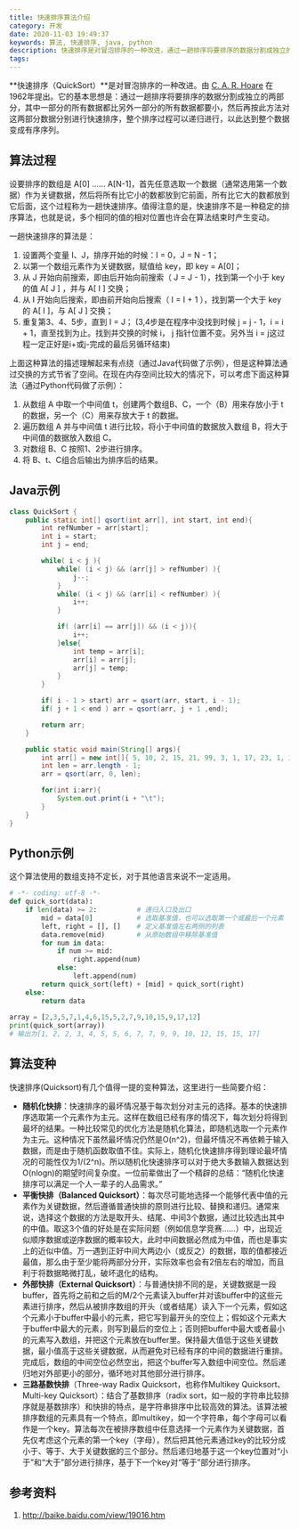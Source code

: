 ```yaml
---
title: 快速排序算法介绍
category: 开发
date: 2020-11-03 19:49:37
keywords: 算法, 快速排序, java, python
description: 快速排序是对冒泡排序的一种改进，通过一趟排序将要排序的数据分割成独立的两部分，然后再按此方法对两部分数据分别进行快速排序，最终让整个数据变成有序序列。
tags: 
---
```


**快速排序（QuickSort）**是对冒泡排序的一种改进。由 [C. A. R. Hoare](https://baike.baidu.com/item/托尼·霍尔/65848?fr=aladdin) 在1962年提出。它的基本思想是：通过一趟排序将要排序的数据分割成独立的两部分，其中一部分的所有数据都比另外一部分的所有数据都要小，然后再按此方法对这两部分数据分别进行快速排序，整个排序过程可以递归进行，以此达到整个数据变成有序序列。

## 算法过程

设要排序的数组是 A[0] …… A[N-1]，首先任意选取一个数据（通常选用第一个数据）作为关键数据，然后将所有比它小的数都放到它前面，所有比它大的数都放到它后面，这个过程称为一趟快速排序。值得注意的是，快速排序不是一种稳定的排序算法，也就是说，多个相同的值的相对位置也许会在算法结束时产生变动。

一趟快速排序的算法是：

1. 设置两个变量 I、J，排序开始的时候：I = 0，J = N - 1；
2. 以第一个数组元素作为关键数据，赋值给 key，即 key = A[0]；
3. 从 J 开始向前搜索，即由后开始向前搜索（ J = J - 1），找到第一个小于 key 的值 A[ J ] ，并与 A[ I ] 交换；
4. 从 I 开始向后搜索，即由前开始向后搜索（ I = I + 1 ），找到第一个大于 key 的 A[ I ]，与 A[ J ] 交换；
5. 重复第3、4、5步，直到 I = J； (3,4步是在程序中没找到时候 j = j - 1，i = i + 1，直至找到为止。找到并交换的时候 i， j 指针位置不变。另外当 i = j这过程一定正好是i+或j-完成的最后另循环结束)

上面这种算法的描述理解起来有点绕（通过Java代码做了示例），但是这种算法通过交换的方式节省了空间。在现在内存空间比较大的情况下，可以考虑下面这种算法（通过Python代码做了示例）：

1. 从数组 A 中取一个中间值 t，创建两个数组B、C，一个（B）用来存放小于 t 的数据，另一个（C）用来存放大于 t 的数据。
2. 遍历数组 A 并与中间值 t 进行比较，将小于中间值的数据放入数组 B，将大于中间值的数据放入数组 C。
3. 对数组 B、C 按照1、2步进行排序。
4. 将 B、t、C组合后输出为排序后的结果。

##  Java示例

```java
class QuickSort {
    public static int[] qsort(int arr[], int start, int end){
        int refNumber = arr[start];
        int i = start;
        int j = end;

        while( i < j ){
            while( (i < j) && (arr[j] > refNumber) ){
                j--;
            }
            while( (i < j) && (arr[i] < refNumber) ){
                i++;
            }

            if( (arr[i] == arr[j]) && (i < j)){
                i++;
            }else{
                int temp = arr[i];
                arr[i] = arr[j];
                arr[j] = temp;
            }
        }

        if( i - 1 > start) arr = qsort(arr, start, i - 1);
        if( j + 1 < end ) arr = qsort(arr, j + 1 ,end);

        return arr;
    }

    public static void main(String[] args){
        int arr[] = new int[]{ 5, 10, 2, 15, 21, 99, 3, 1, 17, 23, 1, 35};
        int len = arr.length - 1;
        arr = qsort(arr, 0, len);

        for(int i:arr){
            System.out.print(i + "\t");
        }
    }
}
```



## Python示例

这个算法使用的数组支持不定长，对于其他语言来说不一定适用。

```python
# -*- coding: utf-8 -*-
def quick_sort(data):
    if len(data) >= 2:          # 递归入口及出口        
        mid = data[0]           # 选取基准值，也可以选取第一个或最后一个元素        
        left, right = [], []    # 定义基准值左右两侧的列表        
        data.remove(mid)        # 从原始数组中移除基准值        
        for num in data:            
            if num >= mid:                
                right.append(num)            
            else:                
                left.append(num)        
        return quick_sort(left) + [mid] + quick_sort(right)    
    else:        
        return data
 
array = [2,3,5,7,1,4,6,15,5,2,7,9,10,15,9,17,12]
print(quick_sort(array))
# 输出为[1, 2, 2, 3, 4, 5, 5, 6, 7, 7, 9, 9, 10, 12, 15, 15, 17]
```



## 算法变种

快速排序(Quicksort)有几个值得一提的变种算法，这里进行一些简要介绍：

* **随机化快排**：快速排序的最坏情况基于每次划分对主元的选择。基本的快速排序选取第一个元素作为主元。这样在数组已经有序的情况下，每次划分将得到最坏的结果。一种比较常见的优化方法是随机化算法，即随机选取一个元素作为主元。这种情况下虽然最坏情况仍然是O(n^2)，但最坏情况不再依赖于输入数据，而是由于随机函数取值不佳。实际上，随机化快速排序得到理论最坏情况的可能性仅为1/(2^n)。所以随机化快速排序可以对于绝大多数输入数据达到O(nlogn)的期望时间复杂度。一位前辈做出了一个精辟的总结：“随机化快速排序可以满足一个人一辈子的人品需求。”
* **平衡快排（Balanced Quicksort）**：每次尽可能地选择一个能够代表中值的元素作为关键数据，然后遵循普通快排的原则进行比较、替换和递归。通常来说，选择这个数据的方法是取开头、结尾、中间3个数据，通过比较选出其中的中值。取这3个值的好处是在实际问题（例如信息学竞赛……）中，出现近似顺序数据或逆序数据的概率较大，此时中间数据必然成为中值，而也是事实上的近似中值。万一遇到正好中间大两边小（或反之）的数据，取的值都接近最值，那么由于至少能将两部分分开，实际效率也会有2倍左右的增加，而且利于将数据略微打乱，破坏退化的结构。
* **外部快排（External Quicksort）**：与普通快排不同的是，关键数据是一段buffer，首先将之前和之后的M/2个元素读入buffer并对该buffer中的这些元素进行排序，然后从被排序数组的开头（或者结尾）读入下一个元素，假如这个元素小于buffer中最小的元素，把它写到最开头的空位上；假如这个元素大于buffer中最大的元素，则写到最后的空位上；否则把buffer中最大或者最小的元素写入数组，并把这个元素放在buffer里。保持最大值低于这些关键数据，最小值高于这些关键数据，从而避免对已经有序的中间的数据进行重排。完成后，数组的中间空位必然空出，把这个buffer写入数组中间空位。然后递归地对外部更小的部分，循环地对其他部分进行排序。
* **三路基数快排**（Three-way Radix Quicksort，也称作Multikey Quicksort、Multi-key Quicksort）：结合了基数排序（radix sort，如一般的字符串比较排序就是基数排序）和快排的特点，是字符串排序中比较高效的算法。该算法被排序数组的元素具有一个特点，即multikey，如一个字符串，每个字母可以看作是一个key。算法每次在被排序数组中任意选择一个元素作为关键数据，首先仅考虑这个元素的第一个key（字母），然后把其他元素通过key的比较分成小于、等于、大于关键数据的三个部分。然后递归地基于这一个key位置对“小于”和“大于”部分进行排序，基于下一个key对“等于”部分进行排序。



## 参考资料

1. http://baike.baidu.com/view/19016.htm

